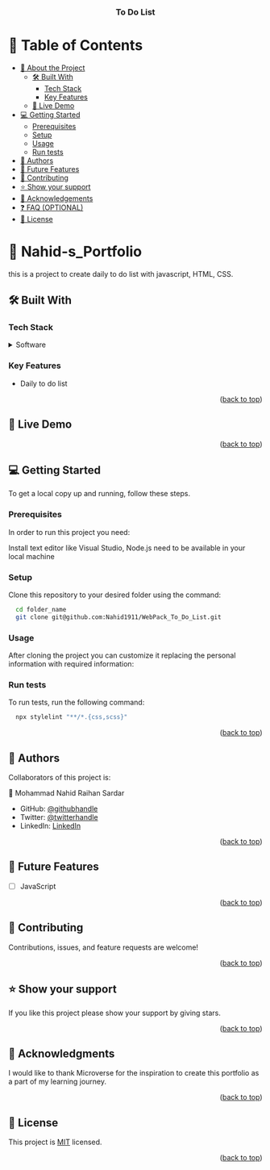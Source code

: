 <a name="readme-top"></a>
<div align="center">

  <h3><b>To Do List</b></h3>

</div>

<!-- TABLE OF CONTENTS -->

# 📗 Table of Contents

- [📖 About the Project](#about-project)
  - [🛠 Built With](#built-with)
    - [Tech Stack](#tech-stack)
    - [Key Features](#key-features)
  - [🚀 Live Demo](#live-demo)
- [💻 Getting Started](#getting-started)
  - [Prerequisites](#prerequisites)
  - [Setup](#setup)
  - [Usage](#usage)
  - [Run tests](#run-tests)
- [👥 Authors](#authors)
- [🔭 Future Features](#future-features)
- [🤝 Contributing](#contributing)
- [⭐️ Show your support](#support)
- [🙏 Acknowledgements](#acknowledgements)
- [❓ FAQ (OPTIONAL)](#faq)
- [📝 License](#license)

<!-- PROJECT DESCRIPTION -->

# 📖 Nahid-s_Portfolio <a name="about-project"></a>

this is a project to create daily to do list with javascript, HTML, CSS.

## 🛠 Built With <a name="built-with"></a>

### Tech Stack <a name="tech-stack"></a>

<details>
  <summary>Software</summary>
  <ul>
    <li><a href=" ">HTML</a></li>
    <li><a href=" ">CSS</a></li>
    <li><a href=" ">JavaScript</a></li>
  </ul>
</details>

<!-- Features -->

### Key Features <a name="key-features"></a>

- Daily to do list


<p align="right">(<a href="#readme-top">back to top</a>)</p>

<!-- LIVE DEMO -->

## 🚀 Live Demo <a name="live-demo"></a>

<!-- To see the live demo of the page please click <a href="https://nahid1911.github.io/Nahid-s_Portfolio/">here</a>:


Have a knowledge about the project please see the <a href="https://www.loom.com/share/cad0b76c62684be99ed5ad72c25bd3be">project walkthrough</a> -->

<p align="right">(<a href="#readme-top">back to top</a>)</p>

<!-- GETTING STARTED -->

## 💻 Getting Started <a name="getting-started"></a>

To get a local copy up and running, follow these steps.

### Prerequisites

In order to run this project you need:

Install text editor like Visual Studio,
Node.js need to be available in your local machine

### Setup

Clone this repository to your desired folder using the command:

```sh
  cd folder_name
  git clone git@github.com:Nahid1911/WebPack_To_Do_List.git
```
### Usage

After cloning the project you can customize it replacing the personal information with required information:

### Run tests

To run tests, run the following command:

```sh
  npx stylelint "**/*.{css,scss}"
```
<p align="right">(<a href="#readme-top">back to top</a>)</p>

<!-- AUTHORS -->

## 👥 Authors <a name="authors"></a>

Collaborators of this project is:

👤 Mohammad Nahid Raihan Sardar

- GitHub: [@githubhandle](https://github.com/Nahid1911)
- Twitter: [@twitterhandle](https://twitter.com/Nahid1911)
- LinkedIn: [LinkedIn](https://www.linkedin.com/in/nahidraihan/)

<p align="right">(<a href="#readme-top">back to top</a>)</p>

<!-- FUTURE FEATURES -->

## 🔭 Future Features <a name="future-features"></a>

- [ ] JavaScript

<p align="right">(<a href="#readme-top">back to top</a>)</p>

<!-- CONTRIBUTING -->

## 🤝 Contributing <a name="contributing"></a>

Contributions, issues, and feature requests are welcome!

<p align="right">(<a href="#readme-top">back to top</a>)</p>

<!-- SUPPORT -->

## ⭐️ Show your support <a name="support"></a>

If you like this project please show your support by giving stars.

<p align="right">(<a href="#readme-top">back to top</a>)</p>

<!-- ACKNOWLEDGEMENTS -->

## 🙏 Acknowledgments <a name="acknowledgements"></a>

I would like to thank Microverse for the inspiration to create this portfolio as a part of my learning journey.

<p align="right">(<a href="#readme-top">back to top</a>)</p>

<!-- LICENSE -->

## 📝 License <a name="license"></a>

This project is [MIT](./LICENSE.md) licensed.

<p align="right">(<a href="#readme-top">back to top</a>)</p>
